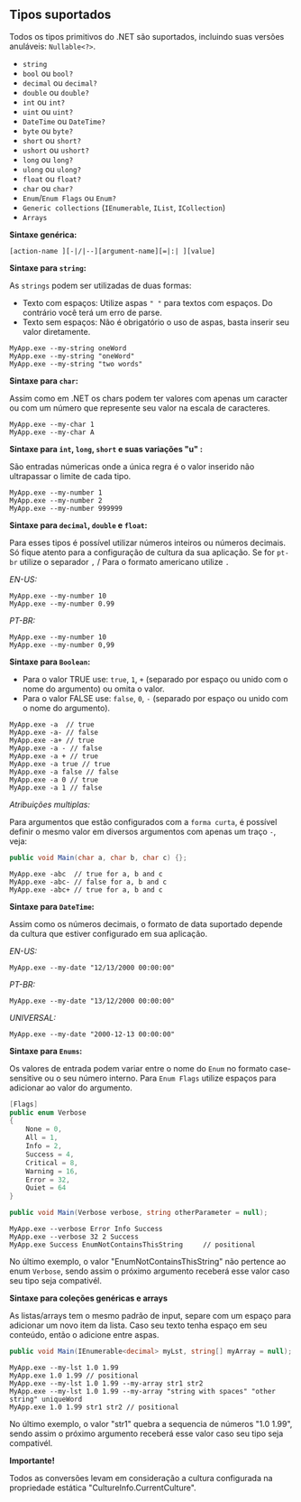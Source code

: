 ## Tipos suportados <header-set anchor-name="support-types" />

Todos os tipos primitivos do .NET são suportados, incluindo suas versões anuláveis: `Nullable<?>`.

* `string`
* `bool` ou `bool?`
* `decimal` ou `decimal?`
* `double` ou `double?`
* `int` ou `int?`
* `uint` ou `uint?`
* `DateTime` ou `DateTime?`
* `byte` ou `byte?`
* `short` ou `short?`
* `ushort` ou `ushort?`
* `long` ou `long?`
* `ulong` ou `ulong?`
* `float` ou `float?`
* `char` ou `char?`
* `Enum`/`Enum Flags` ou `Enum?`
* `Generic collections` (`IEnumerable`, `IList`, `ICollection`)
* `Arrays`

**Sintaxe genérica:**

```
[action-name ][-|/|--][argument-name][=|:| ][value]
```

**Sintaxe para `string`:**

As `strings` podem ser utilizadas de duas formas:

* Texto com espaços: Utilize aspas `" "` para textos com espaços. Do contrário você terá um erro de parse.
* Texto sem espaços: Não é obrigatório o uso de aspas, basta inserir seu valor diretamente.

```
MyApp.exe --my-string oneWord
MyApp.exe --my-string "oneWord"
MyApp.exe --my-string "two words"
```

**Sintaxe para `char`:**

Assim como em .NET os chars podem ter valores com apenas um caracter ou com um número que represente seu valor na escala de caracteres.

```
MyApp.exe --my-char 1
MyApp.exe --my-char A
```

**Sintaxe para `int`, `long`, `short` e suas variações "u" :**

São entradas númericas onde a única regra é o valor inserido não ultrapassar o limite de cada tipo.

```
MyApp.exe --my-number 1
MyApp.exe --my-number 2
MyApp.exe --my-number 999999
```

**Sintaxe para `decimal`, `double` e `float`:**

Para esses tipos é possível utilizar números inteiros ou números decimais. Só fique atento para a configuração de cultura da sua aplicação. Se for `pt-br` utilize o separador `,` / Para o formato americano utilize `.`

_EN-US:_

```
MyApp.exe --my-number 10
MyApp.exe --my-number 0.99
```

_PT-BR:_

```
MyApp.exe --my-number 10
MyApp.exe --my-number 0,99
```

**Sintaxe para `Boolean`:**

* Para o valor TRUE use: `true`, `1`, `+` (separado por espaço ou unido com o nome do argumento) ou omita o valor.
* Para o valor FALSE use: `false`, `0`, `-` (separado por espaço ou unido com o nome do argumento).

```
MyApp.exe -a  // true
MyApp.exe -a- // false
MyApp.exe -a+ // true
MyApp.exe -a - // false
MyApp.exe -a + // true
MyApp.exe -a true // true
MyApp.exe -a false // false
MyApp.exe -a 0 // true
MyApp.exe -a 1 // false
```

_Atribuições multiplas:_

Para argumentos que estão configurados com a `forma curta`, é possível definir o mesmo valor em diversos argumentos com apenas um traço `-`, veja:

```csharp
public void Main(char a, char b, char c) {};
```

```
MyApp.exe -abc  // true for a, b and c
MyApp.exe -abc- // false for a, b and c
MyApp.exe -abc+ // true for a, b and c
```

**Sintaxe para `DateTime`:**

Assim como os números decimais, o formato de data suportado depende da cultura que estiver configurado em sua aplicação.

_EN-US:_

```
MyApp.exe --my-date "12/13/2000 00:00:00"
```

_PT-BR:_

```
MyApp.exe --my-date "13/12/2000 00:00:00"
```

_UNIVERSAL:_

```
MyApp.exe --my-date "2000-12-13 00:00:00"
```

**Sintaxe para `Enums`:**

Os valores de entrada podem variar entre o nome do `Enum` no formato case-sensitive ou o seu número interno. Para `Enum Flags` utilize espaços para adicionar ao valor do argumento.

```csharp
[Flags]
public enum Verbose
{
    None = 0,
    All = 1,
    Info = 2,
    Success = 4,
    Critical = 8,
    Warning = 16,
    Error = 32,
    Quiet = 64
}

public void Main(Verbose verbose, string otherParameter = null);
```

```
MyApp.exe --verbose Error Info Success
MyApp.exe --verbose 32 2 Success
MyApp.exe Success EnumNotContainsThisString     // positional
```

No último exemplo, o valor "EnumNotContainsThisString" não pertence ao enum `Verbose`, sendo assim o próximo argumento receberá esse valor caso seu tipo seja compativél.

**Sintaxe para coleções genéricas e arrays**

As listas/arrays tem o mesmo padrão de input, separe com um espaço para adicionar um novo item da lista. Caso seu texto tenha espaço em seu conteúdo, então o adicione entre aspas.

```csharp
public void Main(IEnumerable<decimal> myLst, string[] myArray = null);
```

```
MyApp.exe --my-lst 1.0 1.99
MyApp.exe 1.0 1.99 // positional
MyApp.exe --my-lst 1.0 1.99 --my-array str1 str2
MyApp.exe --my-lst 1.0 1.99 --my-array "string with spaces" "other string" uniqueWord
MyApp.exe 1.0 1.99 str1 str2 // positional
```

No último exemplo, o valor "str1" quebra a sequencia de números "1.0 1.99", sendo assim o próximo argumento receberá esse valor caso seu tipo seja compativél.

**Importante!**

Todos as conversões levam em consideração a cultura configurada na propriedade estática "CultureInfo.CurrentCulture".